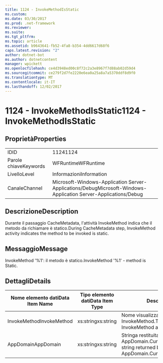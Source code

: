 ```yaml
---
title: 1124 - InvokeMethodIsStatic
ms.custom: 
ms.date: 03/30/2017
ms.prod: .net-framework
ms.reviewer: 
ms.suite: 
ms.tgt_pltfrm: 
ms.topic: article
ms.assetid: b9643641-fb52-4fa8-b354-4dd6617d68f6
caps.latest.revision: "2"
author: dotnet-bot
ms.author: dotnetcontent
manager: wpickett
ms.openlocfilehash: ce4d3948ed00c8f72c2a3e8967f7d88ab02d59d4
ms.sourcegitcommit: ce279f2d7fe2220e6ea0a25a8a7a5370ddf8d9f0
ms.translationtype: MT
ms.contentlocale: it-IT
ms.lasthandoff: 12/02/2017
---
```

# <a name="1124---invokemethodisstatic"></a><span data-ttu-id="d3d83-102">1124 - InvokeMethodIsStatic</span><span class="sxs-lookup"><span data-stu-id="d3d83-102">1124 - InvokeMethodIsStatic</span></span>
## <a name="properties"></a><span data-ttu-id="d3d83-103">Proprietà</span><span class="sxs-lookup"><span data-stu-id="d3d83-103">Properties</span></span>  
  
|||  
|-|-|  
|<span data-ttu-id="d3d83-104">ID</span><span class="sxs-lookup"><span data-stu-id="d3d83-104">ID</span></span>|<span data-ttu-id="d3d83-105">1124</span><span class="sxs-lookup"><span data-stu-id="d3d83-105">1124</span></span>|  
|<span data-ttu-id="d3d83-106">Parole chiave</span><span class="sxs-lookup"><span data-stu-id="d3d83-106">Keywords</span></span>|<span data-ttu-id="d3d83-107">WFRuntime</span><span class="sxs-lookup"><span data-stu-id="d3d83-107">WFRuntime</span></span>|  
|<span data-ttu-id="d3d83-108">Livello</span><span class="sxs-lookup"><span data-stu-id="d3d83-108">Level</span></span>|<span data-ttu-id="d3d83-109">Informazioni</span><span class="sxs-lookup"><span data-stu-id="d3d83-109">Information</span></span>|  
|<span data-ttu-id="d3d83-110">Canale</span><span class="sxs-lookup"><span data-stu-id="d3d83-110">Channel</span></span>|<span data-ttu-id="d3d83-111">Microsoft-Windows-Application Server-Applications/Debug</span><span class="sxs-lookup"><span data-stu-id="d3d83-111">Microsoft-Windows-Application Server-Applications/Debug</span></span>|  
  
## <a name="description"></a><span data-ttu-id="d3d83-112">Descrizione</span><span class="sxs-lookup"><span data-stu-id="d3d83-112">Description</span></span>  
 <span data-ttu-id="d3d83-113">Durante il passaggio CacheMetadata, l'attività InvokeMethod indica che il metodo da richiamare è statico.</span><span class="sxs-lookup"><span data-stu-id="d3d83-113">During CacheMetadata step, InvokeMethod activity indicates the method to be invoked is static.</span></span>  
  
## <a name="message"></a><span data-ttu-id="d3d83-114">Messaggio</span><span class="sxs-lookup"><span data-stu-id="d3d83-114">Message</span></span>  
 <span data-ttu-id="d3d83-115">InvokeMethod '%1': il metodo è statico.</span><span class="sxs-lookup"><span data-stu-id="d3d83-115">InvokeMethod '%1' - method is Static.</span></span>  
  
## <a name="details"></a><span data-ttu-id="d3d83-116">Dettagli</span><span class="sxs-lookup"><span data-stu-id="d3d83-116">Details</span></span>  
  
|<span data-ttu-id="d3d83-117">Nome elemento dati</span><span class="sxs-lookup"><span data-stu-id="d3d83-117">Data Item Name</span></span>|<span data-ttu-id="d3d83-118">Tipo elemento dati</span><span class="sxs-lookup"><span data-stu-id="d3d83-118">Data Item Type</span></span>|<span data-ttu-id="d3d83-119">Descrizione</span><span class="sxs-lookup"><span data-stu-id="d3d83-119">Description</span></span>|  
|--------------------|--------------------|-----------------|  
|<span data-ttu-id="d3d83-120">InvokeMethod</span><span class="sxs-lookup"><span data-stu-id="d3d83-120">InvokeMethod</span></span>|<span data-ttu-id="d3d83-121">xs:string</span><span class="sxs-lookup"><span data-stu-id="d3d83-121">xs:string</span></span>|<span data-ttu-id="d3d83-122">Nome visualizzato dell'attività InvokeMethod.</span><span class="sxs-lookup"><span data-stu-id="d3d83-122">The display name of the InvokeMethod activity.</span></span>|  
|<span data-ttu-id="d3d83-123">AppDomain</span><span class="sxs-lookup"><span data-stu-id="d3d83-123">AppDomain</span></span>|<span data-ttu-id="d3d83-124">xs:string</span><span class="sxs-lookup"><span data-stu-id="d3d83-124">xs:string</span></span>|<span data-ttu-id="d3d83-125">Stringa restituita da AppDomain.CurrentDomain.FriendlyName.</span><span class="sxs-lookup"><span data-stu-id="d3d83-125">The string returned by AppDomain.CurrentDomain.FriendlyName.</span></span>|
